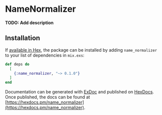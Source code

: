 # NameNormalizer

**TODO: Add description**

## Installation

If [available in Hex](https://hex.pm/docs/publish), the package can be installed
by adding `name_normalizer` to your list of dependencies in `mix.exs`:

```elixir
def deps do
  [
    {:name_normalizer, "~> 0.1.0"}
  ]
end
```

Documentation can be generated with [ExDoc](https://github.com/elixir-lang/ex_doc)
and published on [HexDocs](https://hexdocs.pm). Once published, the docs can
be found at [https://hexdocs.pm/name_normalizer](https://hexdocs.pm/name_normalizer).

